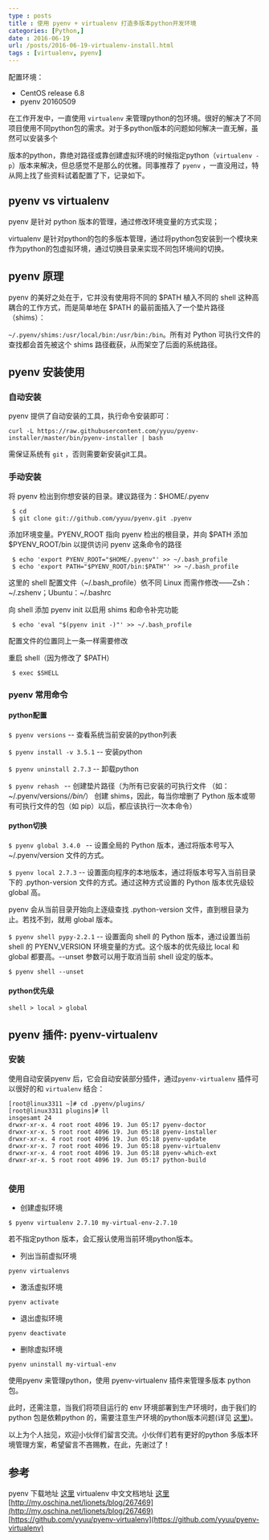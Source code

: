 ```yaml
---
type : posts
title : 使用 pyenv + virtualenv 打造多版本python开发环境
categories: [Python,] 
date : 2016-06-19
url: /posts/2016-06-19-virtualenv-install.html 
tags : [virtualenv, pyenv]
---
```


配置环境：

- CentOS release 6.8
- pyenv 20160509

在工作开发中，一直使用 `virtualenv` 来管理python的包环境。很好的解决了不同项目使用不同python包的需求。对于多python版本的问题如何解决一直无解，虽然可以安装多个

版本的python，靠绝对路径或靠创建虚拟环境的时候指定python（`virtualenv -p`）版本来解决，但总感觉不是那么的优雅。同事推荐了 `pyenv` ，一直没用过，特从网上找了些资料试着配置了下，记录如下。
<!-- more -->
## pyenv vs virtualenv 

pyenv 是针对 python 版本的管理，通过修改环境变量的方式实现；

virtualenv 是针对python的包的多版本管理，通过将python包安装到一个模块来作为python的包虚拟环境，通过切换目录来实现不同包环境间的切换。


## pyenv 原理

pyenv 的美好之处在于，它并没有使用将不同的 $PATH 植入不同的 shell 这种高耦合的工作方式，而是简单地在 $PATH 的最前面插入了一个垫片路径（shims）：

`~/.pyenv/shims:/usr/local/bin:/usr/bin:/bin`。所有对 Python 可执行文件的查找都会首先被这个 shims 路径截获，从而架空了后面的系统路径。


## pyenv 安装使用

### 自动安装
pyenv 提供了自动安装的工具，执行命令安装即可：

```base
curl -L https://raw.githubusercontent.com/yyuu/pyenv-installer/master/bin/pyenv-installer | bash
```

需保证系统有 `git` ，否则需要新安装git工具。

### 手动安装

将 pyenv 检出到你想安装的目录。建议路径为：$HOME/.pyenv

```
 $ cd
 $ git clone git://github.com/yyuu/pyenv.git .pyenv
```

添加环境变量。PYENV_ROOT 指向 pyenv 检出的根目录，并向 $PATH 添加 $PYENV_ROOT/bin 以提供访问 pyenv 这条命令的路径

```
 $ echo 'export PYENV_ROOT="$HOME/.pyenv"' >> ~/.bash_profile
 $ echo 'export PATH="$PYENV_ROOT/bin:$PATH"' >> ~/.bash_profile
```

这里的 shell 配置文件（~/.bash_profile）依不同 Linux 而需作修改——Zsh：~/.zshenv；Ubuntu：~/.bashrc <br />

向 shell 添加 pyenv init 以启用 shims 和命令补完功能
```
 $ echo 'eval "$(pyenv init -)"' >> ~/.bash_profile
```

配置文件的位置同上一条一样需要修改 <br />

重启 shell（因为修改了 $PATH）

```
 $ exec $SHELL
```

### pyenv 常用命令

#### python配置

`$ pyenv versions`  -- 查看系统当前安装的python列表

`$ pyenv install -v 3.5.1`  -- 安装python

`$ pyenv uninstall 2.7.3`  -- 卸载python

`$ pyenv rehash `  -- 创建垫片路径（为所有已安装的可执行文件 （如：~/.pyenv/versions/*/bin/*） 创建 shims，因此，每当你增删了 Python 版本或带有可执行文件的包（如 pip）以后，都应该执行一次本命令）

#### python切换

`$ pyenv global 3.4.0 ` -- 设置全局的 Python 版本，通过将版本号写入 ~/.pyenv/version 文件的方式。

`$ pyenv local 2.7.3`  -- 设置面向程序的本地版本，通过将版本号写入当前目录下的 .python-version 文件的方式。通过这种方式设置的 Python 版本优先级较 global 高。

pyenv 会从当前目录开始向上逐级查找 .python-version 文件，直到根目录为止。若找不到，就用 global 版本。

`$ pyenv shell pypy-2.2.1` -- 设置面向 shell 的 Python 版本，通过设置当前 shell 的 PYENV_VERSION 环境变量的方式。这个版本的优先级比 local 和 global 都要高。--unset 参数可以用于取消当前 shell 设定的版本。

`$ pyenv shell --unset` 

#### python优先级

`shell > local > global `


## pyenv 插件: pyenv-virtualenv

### 安装

使用自动安装pyenv 后，它会自动安装部分插件，通过`pyenv-virtualenv` 插件可以很好的和 `virtualenv` 结合：

```shell
[root@linux3311 ~]# cd .pyenv/plugins/
[root@linux3311 plugins]# ll
insgesamt 24
drwxr-xr-x. 4 root root 4096 19. Jun 05:17 pyenv-doctor
drwxr-xr-x. 5 root root 4096 19. Jun 05:18 pyenv-installer
drwxr-xr-x. 4 root root 4096 19. Jun 05:18 pyenv-update
drwxr-xr-x. 7 root root 4096 19. Jun 05:18 pyenv-virtualenv
drwxr-xr-x. 4 root root 4096 19. Jun 05:18 pyenv-which-ext
drwxr-xr-x. 5 root root 4096 19. Jun 05:17 python-build
 
```

### 使用

- 创建虚拟环境 

`$ pyenv virtualenv 2.7.10 my-virtual-env-2.7.10` 

若不指定python 版本，会汇报认使用当前环境python版本。

- 列出当前虚拟环境

`pyenv virtualenvs`

- 激活虚拟环境

`pyenv activate`

- 退出虚拟环境

`pyenv deactivate`

- 删除虚拟环境

`pyenv uninstall my-virtual-env`


使用pyenv 来管理python，使用 pyenv-virtualenv 插件来管理多版本 python包。

此时，还需注意，当我们将项目运行的 env 环境部署到生产环境时，由于我们的python 包是依赖python 的，需要注意生产环境的python版本问题(详见 [这里](http://pylixm.cc/posts/2016-01-18-Virtualenv-user.html))。

以上为个人拙见，欢迎小伙伴们留言交流。小伙伴们若有更好的python 多版本环境管理方案，希望留言不吝赐教，在此，先谢过了！ 



## 参考

pyenv 下载地址 [这里](https://github.com/yyuu/pyenv/)
virtualenv 中文文档地址 [这里](http://virtualenv-chinese-docs.readthedocs.io/en/latest/#)
[http://my.oschina.net/lionets/blog/267469](http://my.oschina.net/lionets/blog/267469)
[https://github.com/yyuu/pyenv-virtualenv](https://github.com/yyuu/pyenv-virtualenv)



